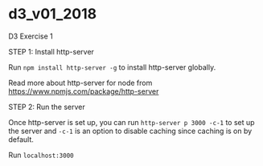 # d3_v01_2018
D3 Exercise 1

STEP 1: Install http-server

Run `npm install http-server -g` to install http-server globally.

Read more about http-server for node from https://www.npmjs.com/package/http-server

STEP 2: Run the server

Once http-server is set up, you can run `http-server p 3000 -c-1` to set up the server and `-c-1` is an option to disable caching since caching is on by default.

Run `localhost:3000`
